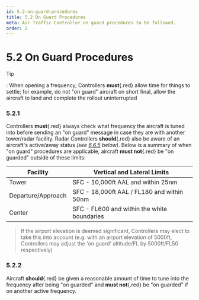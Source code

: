 ```yaml
---
id: 5.2-on-guard-procedures
title: 5.2 On Guard Procedures
meta: Air Traffic Controller on guard procedures to be followed.
order: 2
---
```


# 5.2 On Guard Procedures

 

Tip

: When opening a frequency, Controllers **must**{.red} allow time for things to settle; for example, do not "on guard" aircraft on short final, allow the aircraft to land and complete the rollout uninterrupted

 

### 5.2.1    

Controllers **must**{.red} always check what frequency the aircraft is tuned into before sending an "on guard" message in case they are with another tower/radar facility. Radar Controllers **should**{.red} also be aware of an aircraft's active/away status *(see [6.6.5](/guide/atc-manual/6.-radar/6.6-center#6.6.5) below)*. Below is a summary of when "on guard" procedures are applicable, aircraft **must not**{.red} be "on guarded" outside of these limits:



| Facility           | Vertical and Lateral Limits                 |
| ------------------ | ------------------------------------------- |
| Tower              | SFC - 10,000ft AAL and within 25nm          |
| Departure/Approach | SFC - 18,000ft AAL / FL180 and within 50nm  |
| Center             | SFC - FL600 and within the white boundaries |

> If the airport elevation is deemed significant, Controllers may elect to take this into account (e.g. with an airport elevation of 5000ft, Controllers may adjust the 'on guard' altitude/FL by 5000ft/FL50 respectively)



### 5.2.2

Aircraft **should**{.red} be given a reasonable amount of time to tune into the frequency after being "on guarded" and **must not**{.red} be "on guarded" if on another active frequency.


